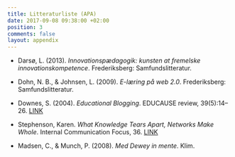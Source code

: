 ```yaml
---
title: Litteraturliste (APA)
date: 2017-09-08 09:38:00 +02:00
position: 3
comments: false
layout: appendix
---
```


* Darsø, L. (2013). *Innovationspædagogik: kunsten at fremelske innovationskompetence*. Frederiksberg: Samfundslitteratur.

* Dohn, N. B., & Johnsen, L. (2009). *E-læring på web 2.0*. Frederiksberg: Samfundslitteratur.

* Downes, S. (2004). *Educational Blogging*. EDUCAUSE review, 39(5):14–26. [LINK](http://er.educause.edu/articles/2004/1/educational-blogging)

* Stephenson, Karen. *What Knowledge Tears Apart, Networks Make Whole*. Internal Communication Focus, 36. [LINK](http://www.drkaren.us/pdfs/icf.pdf)

* Madsen, C., & Munch, P. (2008). *Med Dewey in mente*. Klim.